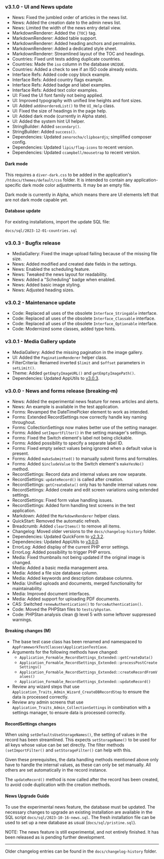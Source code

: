 ### v3.1.0 - UI and News update
- News: Fixed the jumbled order of articles in the news list.
- News: Added the creation date to the admin news list.
- News: Limited the width of the news entry detail view.
- MarkdownRenderer: Added the `{TOC}` tag.
- MarkdownRenderer: Added table support.
- MarkdownRenderer: Added heading anchors and permalinks.
- MarkdownRenderer: Added a dedicated style sheet.
- MarkdownRenderer: Streamlined layout of the TOC and headings.
- Countries: Fixed unit tests adding duplicate countries.
- Countries: Made the `iso` column in the database `UNIQUE`.
- Countries: Added a check to see if an ISO code already exists.
- Interface Refs: Added code copy block example.
- Interface Refs: Added country flags example.
- Interface Refs: Added badge and label examples.
- Interface Refs: Added text color examples.
- UI: Fixed the UI font family not being applied.
- UI: Improved typography with unified line heights and font sizes.
- UI: Added `addUnorderedList()` to the `UI_Help` class.
- UI: Fixed the size of headings in the page help.
- UI: Added dark mode (currently in Alpha state).
- UI: Added the system hint UI helper.
- StringBuilder: Added `secondary()`.
- StringBuilder: Added `success()`.
- Dependencies: Updated `zenorocha/clipboardjs`; simplified composer config.
- Dependencies: Updated `lipis/flag-icons` to recent version.
- Dependencies: Updated `ccampbell/mousetrap` to recent version.

#### Dark mode

This requires a `diver-dark.css` to be added in the application's
`/htdocs/themes/default/css` folder. It is intended to contain any
application-specific dark mode color adjustments. It may be an
empty file.

Dark mode is currently in Alpha, which means there are UI elements
left that are not dark mode capable yet.

#### Database update

For existing installations, import the update SQL file:  

`docs/sql/2023-12-01-countries.sql`

### v3.0.3 - Bugfix release
- MediaGallery: Fixed the image upload failing because of the missing file size.
- News: Added modified and created date fields in the settings.
- News: Enabled the scheduling feature.
- News: Tweaked the news layout for readability.
- News: Added a "Scheduling" badge when enabled.
- News: Added basic image styling.
- News: Adjusted heading sizes.

### v3.0.2 - Maintenance update
- Code: Replaced all uses of the obsolete `Interface_Stringable` interface.
- Code: Replaced all uses of the obsolete `Interface_Classable` interface.
- Code: Replaced all uses of the obsolete `Interface_Optionable` interface.
- Code: Modernized some classes, added type hints.

### v3.0.1 - Media Gallery update
- MediaGallery: Added the missing pagination in the image gallery.
- UI: Added the `PaginationRenderer` helper class.
- FilterCriteria: Renamed inverted `$limit` and `$offset` parameters in `setLimit()`.
- Theme: Added `getEmptyImageURL()` and `getEmptyImagePath()`.
- Dependencies: Updated AppUtils to [v3.0.3](https://github.com/Mistralys/application-utils/releases/tag/3.0.3).

### v3.0.0 - News and forms release (breaking-m)
- News: Added the experimental news feature for news articles and alerts.
- News: An example is available in the test application.
- Forms: Revamped the DateTimePicker element to work as intended.
- Forms: Extended RecordSettings now correctly handle key naming throughout.
- Forms: CollectionSettings now makes better use of the setting manager.
- Forms: Added `setImportFilter()` in the setting manager's settings.
- Forms: Fixed the Switch element's label not being clickable.
- Forms: Added possibility to specify a separate label ID.
- Forms: Fixed empty select values being ignored when a default value is present.
- Forms: Added `makeSubmitted()` to manually submit forms and formables.
- Forms: Added `$includeValue` to the Switch element's `makeYesNo()` method.
- RecordSettings: Record data and internal values are now separate.
- RecordSettings: `updateRecord()` is called after creation.
- RecordSettings: `getCreateData()` only has to handle internal values now.
- RecordSettings: Added create and edit screen variations using extended settings.
- RecordSettings: Fixed form value handling issues.
- RecordSettings: Added form handling test screens in the test application.
- Markdown: Added the `MarkdownRenderer` helper class.
- QuickStart: Removed the automatic refresh.
- Breadcrumb: Added `clearItems()` to remove all items.
- Changelog: Moved older versions to the `docs/changelog-history` folder.
- Dependencies: Updated QuickForm to [v2.3.2](https://github.com/Mistralys/HTML_QuickForm2/releases/tag/2.3.2).
- Dependencies: Updated AppUtils to [v3.0.0](https://github.com/Mistralys/application-utils/releases/tag/3.0.0).
- ErrorLog: Added display of the current PHP error settings.
- ErrorLog: Added possibility to trigger PHP errors.
- Media: Fixed thumbnails not being updated if the original image is changed.
- Media: Added a basic media management area.
- Media: Added a file size database column.
- Media: Added keywords and description database columns.
- Media: Unified uploads and documents, merged functionality for maintainability.
- Media: Improved document interfaces.
- Media: Added support for uploading PDF documents.
- CAS: Switched `renewAuthentication()` to `forceAuthentication()`.
- Code: Moved the PHPStan files to `tests/phpstan`.
- Code: PHPStan analysis clean @ level 5 with some leftover suppressed warnings.

#### Breaking changes (M)

- The base test case class has been renamed and namespaced to
  `AppFrameworkTestClasses\ApplicationTestCase`.
- Arguments for the following methods have changed:
  - `Application_Formable_RecordSettings_Extended::getCreateData()`
  - `Application_Formable_RecordSettings_Extended::processPostCreateSettings()`
  - `Application_Formable_RecordSettings_Extended::createRecordFromValues()`
  - `Application_Formable_RecordSettings_Extended::updateRecord()`
- Review any wizard steps that use
  `Application_Traits_Admin_Wizard_CreateDBRecordStep`
  to ensure the data is processed correctly.
- Review any admin screens that use
  `Application_Traits_Admin_CollectionSettings`
  in combination with a settings manager, to ensure data
  is processed correctly.

#### RecordSettings changes

When using `setDefaultsUseStorageNames()`, the setting of values in
the record has been streamlined. This expects `setStorageName()` to
be used for all keys whose value can be set directly. The filter methods
`(setImportFilter()` and `setStorageFilter()` can help with this.

Given these prerequisites, the data handling methods mentioned above
only have to handle the internal values, as these can only be set
manually. All others are set automatically in the record instance.

The `updateRecord()` method is now called after the record has been
created, to avoid code duplication with the creation methods.

#### News Upgrade Guide

To use the experimental news feature, the database must be updated.
The necessary changes to upgrade an existing installation are available
in the SQL script `docs/sql/2023-10-16-news.sql`. The fresh installation
file can be used to set up a new database as usual (`docs/sql/pristine.sql`).

NOTE: The news feature is still experimental, and not entirely finished.
It has been released as is pending further development.

---
Older changelog entries can be found in the `docs/changelog-history` folder.
